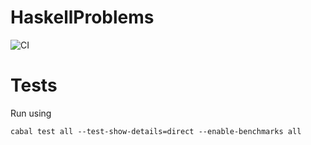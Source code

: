 # HaskellProblems

![CI](https://github.com/xepaul/HaskellProblems/actions/workflows/haskellMatix.yml/badge.svg)

# Tests

Run using 
```
cabal test all --test-show-details=direct --enable-benchmarks all
```